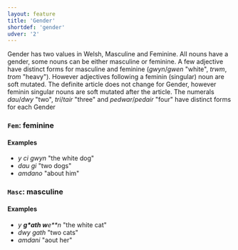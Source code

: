 ```yaml
---
layout: feature
title: 'Gender'
shortdef: 'gender'
udver: '2'
---
```


Gender has two values in Welsh, Masculine and Feminine. All nouns have a gender, some nouns can be either masculine or feminine. A few adjective have distinct forms for masculine and feminine (_gwyn_/_gwen_ "white", _trwm_, _trom_ "heavy"). However adjectives following a feminin (singular) noun are soft mutated.
The definite article does not change for Gender, however feminin singular nouns are soft mutated after the article.
The numerals _dau_/_dwy_ "two", _tri_/_tair_ "three" and _pedwar_/_pedair_ "four" have distinct forms for each Gender


### <a name="Fem">`Fem`</a>: feminine

#### Examples

* _y ci gwyn_ "the white dog"
* _dau gi_ "two dogs"
* _amdano_ "about him"


### <a name="Masc">`Masc`</a>: masculine

#### Examples

* _y **g*ath w**e**n_ "the white cat"
* _dwy gath_ "two cats"
* _amdani_ "aout her"
